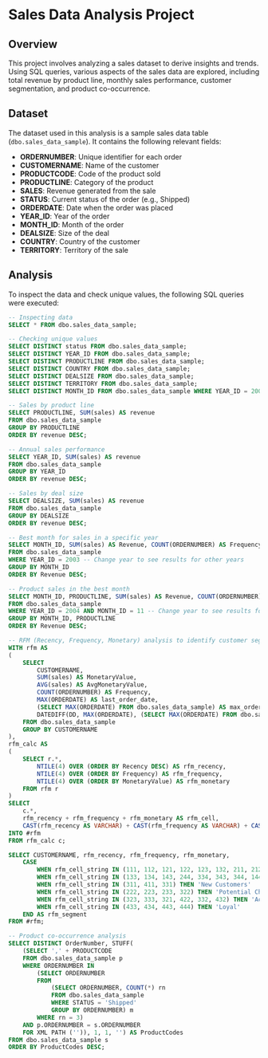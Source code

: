 # Sales Data Analysis Project

## Overview
This project involves analyzing a sales dataset to derive insights and trends. Using SQL queries, various aspects of the sales data are explored, including total revenue by product line, monthly sales performance, customer segmentation, and product co-occurrence.

## Dataset
The dataset used in this analysis is a sample sales data table (`dbo.sales_data_sample`). It contains the following relevant fields:
- **ORDERNUMBER**: Unique identifier for each order
- **CUSTOMERNAME**: Name of the customer
- **PRODUCTCODE**: Code of the product sold
- **PRODUCTLINE**: Category of the product
- **SALES**: Revenue generated from the sale
- **STATUS**: Current status of the order (e.g., Shipped)
- **ORDERDATE**: Date when the order was placed
- **YEAR_ID**: Year of the order
- **MONTH_ID**: Month of the order
- **DEALSIZE**: Size of the deal
- **COUNTRY**: Country of the customer
- **TERRITORY**: Territory of the sale

## Analysis
To inspect the data and check unique values, the following SQL queries were executed:
```sql
-- Inspecting data
SELECT * FROM dbo.sales_data_sample;

-- Checking unique values
SELECT DISTINCT status FROM dbo.sales_data_sample;
SELECT DISTINCT YEAR_ID FROM dbo.sales_data_sample;
SELECT DISTINCT PRODUCTLINE FROM dbo.sales_data_sample;
SELECT DISTINCT COUNTRY FROM dbo.sales_data_sample;
SELECT DISTINCT DEALSIZE FROM dbo.sales_data_sample;
SELECT DISTINCT TERRITORY FROM dbo.sales_data_sample;
SELECT DISTINCT MONTH_ID FROM dbo.sales_data_sample WHERE YEAR_ID = 2003;

-- Sales by product line
SELECT PRODUCTLINE, SUM(sales) AS revenue
FROM dbo.sales_data_sample
GROUP BY PRODUCTLINE
ORDER BY revenue DESC;

-- Annual sales performance
SELECT YEAR_ID, SUM(sales) AS revenue
FROM dbo.sales_data_sample
GROUP BY YEAR_ID
ORDER BY revenue DESC;

-- Sales by deal size
SELECT DEALSIZE, SUM(sales) AS revenue
FROM dbo.sales_data_sample
GROUP BY DEALSIZE
ORDER BY revenue DESC;

-- Best month for sales in a specific year
SELECT MONTH_ID, SUM(sales) AS Revenue, COUNT(ORDERNUMBER) AS Frequency
FROM dbo.sales_data_sample
WHERE YEAR_ID = 2003 -- Change year to see results for other years
GROUP BY MONTH_ID
ORDER BY Revenue DESC;

-- Product sales in the best month
SELECT MONTH_ID, PRODUCTLINE, SUM(sales) AS Revenue, COUNT(ORDERNUMBER)
FROM dbo.sales_data_sample
WHERE YEAR_ID = 2004 AND MONTH_ID = 11 -- Change year to see results for other months
GROUP BY MONTH_ID, PRODUCTLINE
ORDER BY Revenue DESC;

-- RFM (Recency, Frequency, Monetary) analysis to identify customer segments
WITH rfm AS 
(
    SELECT 
        CUSTOMERNAME,	
        SUM(sales) AS MonetaryValue,
        AVG(sales) AS AvgMonetaryValue,
        COUNT(ORDERNUMBER) AS Frequency,
        MAX(ORDERDATE) AS last_order_date,
        (SELECT MAX(ORDERDATE) FROM dbo.sales_data_sample) AS max_order_date,
        DATEDIFF(DD, MAX(ORDERDATE), (SELECT MAX(ORDERDATE) FROM dbo.sales_data_sample)) AS Recency
    FROM dbo.sales_data_sample
    GROUP BY CUSTOMERNAME
),
rfm_calc AS
(
    SELECT r.*,
        NTILE(4) OVER (ORDER BY Recency DESC) AS rfm_recency,
        NTILE(4) OVER (ORDER BY Frequency) AS rfm_frequency,
        NTILE(4) OVER (ORDER BY MonetaryValue) AS rfm_monetary
    FROM rfm r
)
SELECT 
    c.*, 
    rfm_recency + rfm_frequency + rfm_monetary AS rfm_cell,
    CAST(rfm_recency AS VARCHAR) + CAST(rfm_frequency AS VARCHAR) + CAST(rfm_monetary AS VARCHAR) AS rfm_cell_string
INTO #rfm
FROM rfm_calc c;

SELECT CUSTOMERNAME, rfm_recency, rfm_frequency, rfm_monetary,
    CASE 
        WHEN rfm_cell_string IN (111, 112, 121, 122, 123, 132, 211, 212, 114, 141) THEN 'Lost Customers'
        WHEN rfm_cell_string IN (133, 134, 143, 244, 334, 343, 344, 144) THEN 'Slipping Away'
        WHEN rfm_cell_string IN (311, 411, 331) THEN 'New Customers'
        WHEN rfm_cell_string IN (222, 223, 233, 322) THEN 'Potential Churners'
        WHEN rfm_cell_string IN (323, 333, 321, 422, 332, 432) THEN 'Active'
        WHEN rfm_cell_string IN (433, 434, 443, 444) THEN 'Loyal'
    END AS rfm_segment
FROM #rfm;

-- Product co-occurrence analysis
SELECT DISTINCT OrderNumber, STUFF(
    (SELECT ',' + PRODUCTCODE
    FROM dbo.sales_data_sample p
    WHERE ORDERNUMBER IN 
        (SELECT ORDERNUMBER
        FROM 
            (SELECT ORDERNUMBER, COUNT(*) rn
            FROM dbo.sales_data_sample
            WHERE STATUS = 'Shipped'
            GROUP BY ORDERNUMBER) m
        WHERE rn = 3)
    AND p.ORDERNUMBER = s.ORDERNUMBER
    FOR XML PATH ('')), 1, 1, '') AS ProductCodes
FROM dbo.sales_data_sample s
ORDER BY ProductCodes DESC;



```
